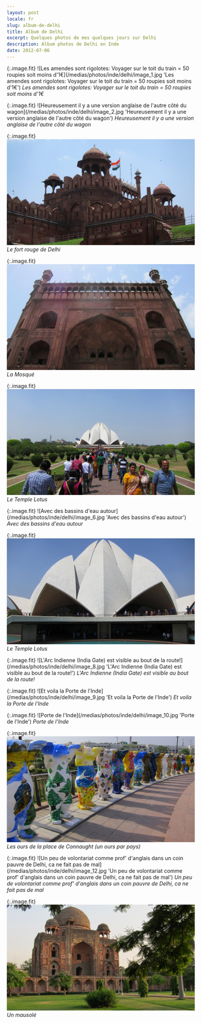 ```yaml
---
layout: post
locale: fr
slug: album-de-delhi
title: Album de Delhi
excerpt: Quelques photos de mes quelques jours sur Delhi
description: Album photos de Delhi en Inde
date: 2012-07-06
---
```


{:.image.fit}
![Les amendes sont rigolotes: Voyager sur le toit du train = 50 roupies soit moins d'1&euro;](/medias/photos/inde/delhi/image_1.jpg 'Les amendes sont rigolotes: Voyager sur le toit du train = 50 roupies soit moins d'1&euro;')
_Les amendes sont rigolotes: Voyager sur le toit du train = 50 roupies soit moins d'1&euro;_

{:.image.fit}
![Heureusement il y a une version anglaise de l'autre c&ocirc;t&eacute; du wagon](/medias/photos/inde/delhi/image_2.jpg 'Heureusement il y a une version anglaise de l'autre c&ocirc;t&eacute; du wagon')
_Heureusement il y a une version anglaise de l'autre c&ocirc;t&eacute; du wagon_

{:.image.fit}
![Le fort rouge de Delhi](/medias/photos/inde/delhi/image_3.jpg 'Le fort rouge de Delhi')
_Le fort rouge de Delhi_

{:.image.fit}
![La Mosqu&eacute;](/medias/photos/inde/delhi/image_4.jpg 'La Mosqu&eacute;')
_La Mosqu&eacute;_

{:.image.fit}
![Le Temple Lotus](/medias/photos/inde/delhi/image_5.jpg 'Le Temple Lotus')
_Le Temple Lotus_

{:.image.fit}
![Avec des bassins d'eau autour](/medias/photos/inde/delhi/image_6.jpg 'Avec des bassins d'eau autour')
_Avec des bassins d'eau autour_

{:.image.fit}
![Le Temple Lotus](/medias/photos/inde/delhi/image_7.jpg 'Le Temple Lotus')
_Le Temple Lotus_

{:.image.fit}
![L'Arc Indienne (India Gate) est visible au bout de la route!](/medias/photos/inde/delhi/image_8.jpg 'L'Arc Indienne (India Gate) est visible au bout de la route!')
_L'Arc Indienne (India Gate) est visible au bout de la route!_

{:.image.fit}
![Et voila la Porte de l'Inde](/medias/photos/inde/delhi/image_9.jpg 'Et voila la Porte de l'Inde')
_Et voila la Porte de l'Inde_

{:.image.fit}
![Porte de l'Inde](/medias/photos/inde/delhi/image_10.jpg 'Porte de l'Inde')
_Porte de l'Inde_

{:.image.fit}
![Les ours de la place de Connaught (un ours par pays)](/medias/photos/inde/delhi/image_11.jpg 'Les ours de la place de Connaught (un ours par pays)')
_Les ours de la place de Connaught (un ours par pays)_

{:.image.fit}
![Un peu de volontariat comme prof' d'anglais dans un coin pauvre de Delhi, ca ne fait pas de mal](/medias/photos/inde/delhi/image_12.jpg 'Un peu de volontariat comme prof' d'anglais dans un coin pauvre de Delhi, ca ne fait pas de mal')
_Un peu de volontariat comme prof' d'anglais dans un coin pauvre de Delhi, ca ne fait pas de mal_

{:.image.fit}
![Un mausol&eacute;](/medias/photos/inde/delhi/image_13.jpg 'Un mausol&eacute;')
_Un mausol&eacute;_
